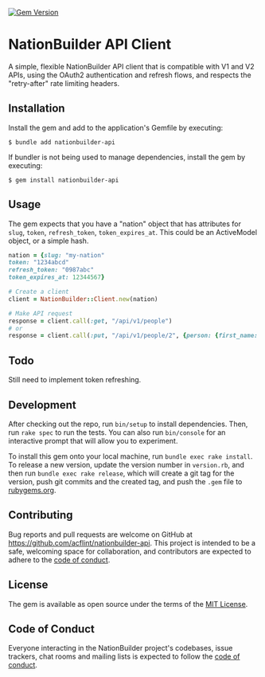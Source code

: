 [![Gem Version](https://badge.fury.io/rb/nationbuilder-api.svg)](https://badge.fury.io/rb/nationbuilder-api)

# NationBuilder API Client

A simple, flexible NationBuilder API client that is compatible with V1 and V2 APIs, using the OAuth2 authentication and refresh flows, and respects the "retry-after" rate limiting headers.

## Installation

Install the gem and add to the application's Gemfile by executing:

    $ bundle add nationbuilder-api

If bundler is not being used to manage dependencies, install the gem by executing:

    $ gem install nationbuilder-api

## Usage

The gem expects that you have a "nation" object that has attributes for `slug`, `token`, `refresh_token`, `token_expires_at`. This could be an ActiveModel object, or a simple hash.

```ruby
nation = {slug: "my-nation"
token: "1234abcd"
refresh_token: "0987abc"
token_expires_at: 12344567}

# Create a client
client = NationBuilder::Client.new(nation)

# Make API request
response = client.call(:get, "/api/v1/people")
# or
response = client.call(:put, "/api/v1/people/2", {person: {first_name: "Alex"}})
```

## Todo

Still need to implement token refreshing.

## Development

After checking out the repo, run `bin/setup` to install dependencies. Then, run `rake spec` to run the tests. You can also run `bin/console` for an interactive prompt that will allow you to experiment.

To install this gem onto your local machine, run `bundle exec rake install`. To release a new version, update the version number in `version.rb`, and then run `bundle exec rake release`, which will create a git tag for the version, push git commits and the created tag, and push the `.gem` file to [rubygems.org](https://rubygems.org).

## Contributing

Bug reports and pull requests are welcome on GitHub at https://github.com/acflint/nationbuilder-api. This project is intended to be a safe, welcoming space for collaboration, and contributors are expected to adhere to the [code of conduct](https://github.com/acflint/nationbuilder-api/blob/main/CODE_OF_CONDUCT.md).

## License

The gem is available as open source under the terms of the [MIT License](https://opensource.org/licenses/MIT).

## Code of Conduct

Everyone interacting in the NationBuilder project's codebases, issue trackers, chat rooms and mailing lists is expected to follow the [code of conduct](https://github.com/acflint/nationbuilder-api/blob/main/CODE_OF_CONDUCT.md).
